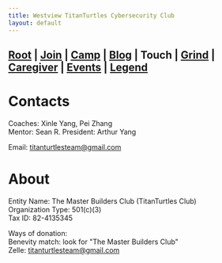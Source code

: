 ```yaml
---
title: Westview TitanTurtles Cybersecurity Club
layout: default
---
```


## [Root](./index.html) | [Join](./apply.html) | [Camp](./cybercamp.html) | [Blog](./blog.html) | **Touch** | [Grind](./resources.html) | [Caregiver](./techcg.html) | [Events](./events.html) | [Legend](./legend.html)

# Contacts

Coaches: Xinle Yang, Pei Zhang\
Mentor: Sean R.
President: Arthur Yang

Email: titanturtlesteam@gmail.com

# About

Entity Name: The Master Builders Club (TitanTurtles Club)\
Organization Type: 501(c)(3)\
Tax ID: 82-4135345

Ways of donation:\
Benevity match: look for "The Master Builders Club"\
Zelle: titanturtlesteam@gmail.com
